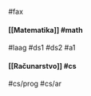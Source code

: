 #fax 
$\:\:$

#### [[Matematika]] #math
#laag #ds1 #ds2 #a1 
$\:\:$
#### [[Računarstvo]] #cs
#cs/prog #cs/ar

